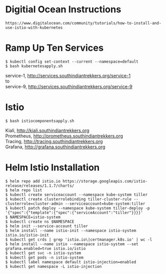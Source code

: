 # Digitial Ocean Instructions

`https://www.digitalocean.com/community/tutorials/how-to-install-and-use-istio-with-kubernetes`

# Ramp Up Ten Services

```
$ kubectl config set-context --current --namespace=default
$ bash kubernetesapply.sh
```
service-1, http://services.southindiantrekkers.org/service-1 <br />
to <br />
service-9, http://services.southindiantrekkers.org/service-9 <br />

# Istio 

```
$ bash istiocomponentsapply.sh
```
Kiali, http://kiali.southindiantrekkers.org <br />
Prometheus, http://prometheus.southindiantrekkers.org <br />
Tracing, http://tracing.southindiantrekkers.org <br />
Grafana, http://grafana.southindiantrekkers.org <br />

# Helm Istio Installation
```
$ helm repo add istio.io https://storage.googleapis.com/istio-release/releases/1.1.7/charts/
$ helm repo list
$ kubectl create serviceaccount --namespace kube-system tiller
$ kubectl create clusterrolebinding tiller-cluster-rule --clusterrole=cluster-admin --serviceaccount=kube-system:tiller
$ kubectl patch deploy --namespace kube-system tiller-deploy -p '{"spec":{"template":{"spec":{"serviceAccount":"tiller"}}}}'
$ NAMESPACE=istio-system
$ kubectl create ns $NAMESPACE
$ helm init --service-account tiller
$ helm install --name istio-init --namespace istio-system istio.io/istio-init
$ kubectl get crds | grep 'istio.io\|certmanager.k8s.io' | wc -l
$ helm install --name istio --namespace istio-system --set grafana.enabled=true istio.io/istio
$ kubectl get svc -n istio-system
$ kubectl get pods -n istio-system
$ kubectl label namespace default istio-injection=enabled
$ kubectl get namespace -L istio-injection
```
